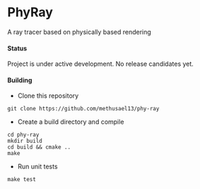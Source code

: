 # PhyRay
A ray tracer based on physically based rendering

#### Status
Project is under active development. No release candidates yet.

#### Building
- Clone this repository
```
git clone https://github.com/methusael13/phy-ray
```
- Create a build directory and compile
```
cd phy-ray
mkdir build
cd build && cmake ..
make
```
- Run unit tests
```
make test
```

